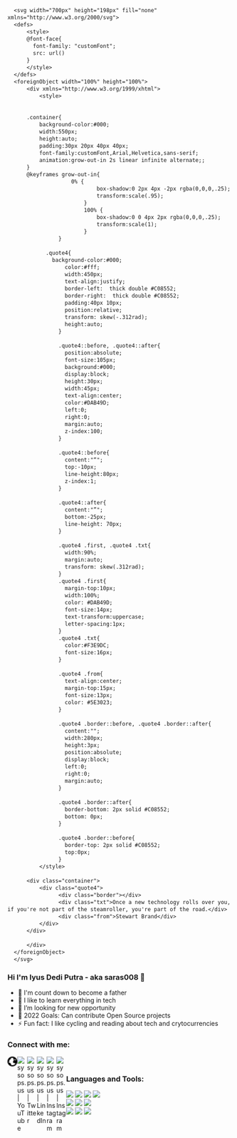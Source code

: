 

      <svg width="700px" height="198px" fill="none" xmlns="http://www.w3.org/2000/svg">
      <defs>
          <style>
          @font-face{
            font-family: "customFont";
            src: url()
          }
          </style>
      </defs>
      <foreignObject width="100%" height="100%">
          <div xmlns="http://www.w3.org/1999/xhtml">
              <style>
                  
  
          .container{
              background-color:#000;
              width:550px;
              height:auto;
              padding:30px 20px 40px 40px;
              font-family:customFont,Arial,Helvetica,sans-serif;
              animation:grow-out-in 2s linear infinite alternate;;
          }
          @keyframes grow-out-in{
                        0% {
                                box-shadow:0 2px 4px -2px rgba(0,0,0,.25);
                                transform:scale(.95);
                            }
                            100% {
                                box-shadow:0 0 4px 2px rgba(0,0,0,.25);
                                transform:scale(1);
                            }
                    }
          
                .quote4{
                  background-color:#000;
                      color:#fff;
                      width:450px;
                      text-align:justify;
                      border-left:  thick double #C08552;
                      border-right:  thick double #C08552;
                      padding:40px 10px;
                      position:relative;
                      transform: skew(-.312rad);
                      height:auto;
                    }
  
                    .quote4::before, .quote4::after{
                      position:absolute;
                      font-size:105px;
                      background:#000;
                      display:block;
                      height:30px;
                      width:45px;
                      text-align:center;
                      color:#DAB49D;
                      left:0;
                      right:0;
                      margin:auto;
                      z-index:100;
                    }
  
                    .quote4::before{
                      content:"“";
                      top:-10px;
                      line-height:80px;
                      z-index:1;
                    }
  
                    .quote4::after{
                      content:"”";
                      bottom:-25px;
                      line-height: 70px;
                    }
  
                    .quote4 .first, .quote4 .txt{
                      width:90%;
                      margin:auto;
                      transform: skew(.312rad);
                    }
                    .quote4 .first{
                      margin-top:10px;
                      width:100%;
                      color: #DAB49D;
                      font-size:14px;  
                      text-transform:uppercase;
                      letter-spacing:1px;
                    }
                    .quote4 .txt{
                      color:#F3E9DC;
                      font-size:16px; 
                    }
  
                    .quote4 .from{
                      text-align:center;
                      margin-top:15px;
                      font-size:13px;
                      color: #5E3023;
                    }
  
                    .quote4 .border::before, .quote4 .border::after{
                      content:"";
                      width:280px;
                      height:3px;
                      position:absolute;
                      display:block;
                      left:0;
                      right:0;
                      margin:auto;
                    }
  
                    .quote4 .border::after{
                      border-bottom: 2px solid #C08552;  
                      bottom: 0px;
                    }
  
                    .quote4 .border::before{
                      border-top: 2px solid #C08552; 
                      top:0px;
                    }
              </style>
              
          <div class="container">
              <div class="quote4">
                    <div class="border"></div>
                    <div class="txt">Once a new technology rolls over you, if you're not part of the steamroller, you're part of the road.</div>
                    <div class="from">Stewart Brand</div>
              </div>
          </div>
          
          </div>
      </foreignObject>
      </svg>

### Hi I'm Iyus Dedi Putra - aka saras008 👋 

- 🔭 I'm count down to become a father
- 🌱 I like to learn everything in tech
- 👯 I’m looking for new opportunity
- 🥅 2022 Goals: Can contribute Open Source projects
- ⚡ Fun fact: I like cycling and reading about tech and crytocurrencies

### Connect with me:

<a href="https://sysops.us"><img align="left" alt="sysops.us" width="22px" src="https://raw.githubusercontent.com/iconic/open-iconic/master/svg/globe.svg"/></a>
<a href="https://www.youtube.com/channel/UCA-8_CVsubqXXzbKm26cw_Q"><img align="left" alt="sysops.us | YouTube" width="22px" src="https://cdn.jsdelivr.net/npm/simple-icons@v3/icons/youtube.svg" /></a>
<a href="https://twitter.com/idcrypto7"><img align="left" alt="sysops.us | Twitter" width="22px" src="https://cdn.jsdelivr.net/npm/simple-icons@v3/icons/twitter.svg" /></a>
<a href="https://www.linkedin.com/in/iyus-dedi-putra-33a3925b/"><img align="left" alt="sysops.us | LinkedIn" width="22px" src="https://cdn.jsdelivr.net/npm/simple-icons@v3/icons/linkedin.svg" /></a>
<a href="https://www.instagram.com/iyus_simatupang/?hl=en"><img align="left" alt="sysops.us | Instagram" width="22px" src="https://cdn.jsdelivr.net/npm/simple-icons@v3/icons/instagram.svg" /></a>
<a href="https://stackoverflow.com/users/7268393/iyus-dedi-putra"><img align="left" alt="sysops.us | Instagram" width="22px" src="https://img.icons8.com/color/48/000000/stackoverflow.png"/></a>

<br />

### Languages and Tools:
<a href="https://hub.docker.com/"><img src="https://img.icons8.com/color/48/000000/docker.png"/></a>
<a href="https://hub.docker.com/"><img src="https://img.icons8.com/color/50/000000/centos.png"/></a>
<a href="https://hub.docker.com/"><img src="https://img.icons8.com/color/50/000000/ubuntu--v1.png"/></a>
<a href="https://hub.docker.com/"><img src="https://img.icons8.com/color/48/000000/amazon-web-services.png"/></a><br>
<a href="https://hub.docker.com/"><img src="https://img.icons8.com/windows/32/000000/huawei-logo.png"/></a>
<a href="https://hub.docker.com/"><img src="https://img.icons8.com/color/48/000000/kubernetes.png"/></a>
<a href="https://hub.docker.com/"><img src="https://img.icons8.com/color/48/000000/elasticsearch.png"/></a><br>
<a href="https://hub.docker.com/"><img src="https://img.icons8.com/color/48/000000/visual-studio-code-2019.png"/></a>
<a href="https://hub.docker.com/"><img src="https://img.icons8.com/fluency/48/000000/grafana.png"/></a>
<a href="https://hub.docker.com/"><img src="https://img.icons8.com/color/48/000000/python--v1.png"/></a>
<br />
<br />
